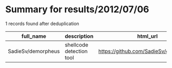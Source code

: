 
# Summary for results/2012/07/06
    
1 records found after deduplication

| full_name | description | html_url | matched_list | matched_count | pushed_at | size | stargazers_count | language | forks_count |
|--------------------|--------------------------|---------------------------------------|----------------|-----------------|---------------------------|--------|--------------------|------------|---------------|
| SadieSv/demorpheus | shellcode detection tool | https://github.com/SadieSv/demorpheus | ['shellcode'] | 1 | 2012-07-06 17:47:30+00:00 | 271 | 8 | C | 9 |
